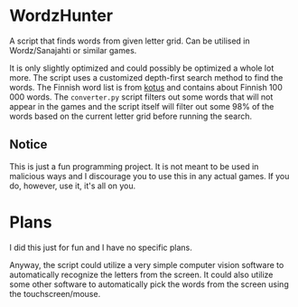 # WordzHunter
A script that finds words from given letter grid. Can be utilised in Wordz/Sanajahti or similar games.

It is only slightly optimized and could possibly be optimized a whole lot more. The script uses a customized depth-first search method to find the words. The Finnish word list is from [kotus](https://kaino.kotus.fi/sanat/nykysuomi) and contains about Finnish 100 000 words. The `converter.py` script filters out some words that will not appear in the games and the script itself will filter out some 98% of the words based on the current letter grid before running the search.

## Notice
This is just a fun programming project. It is not meant to be used in malicious ways and I discourage you to use this in any actual games. If you do, however, use it, it's all on you.

# Plans
I did this just for fun and I have no specific plans.

Anyway, the script could utilize a very simple computer vision software to automatically recognize the letters from the screen. It could also utilize some other software to automatically pick the words from the screen using the touchscreen/mouse.
